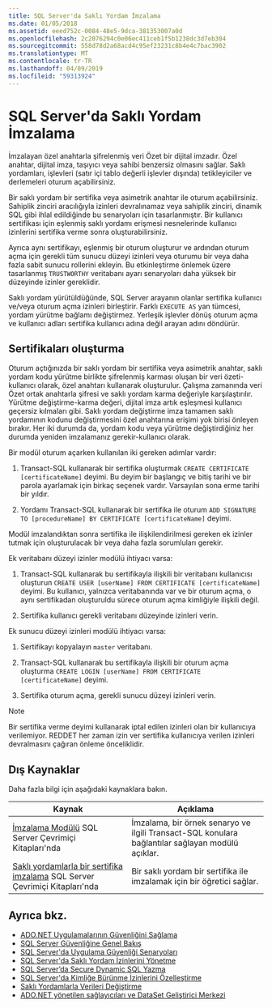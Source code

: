 ```yaml
---
title: SQL Server'da Saklı Yordam İmzalama
ms.date: 01/05/2018
ms.assetid: eeed752c-0084-48e5-9dca-381353007a0d
ms.openlocfilehash: 2c2076294c0e06ec411ceb1f5b1238dc3d7eb304
ms.sourcegitcommit: 558d78d2a68acd4c95ef23231c8b4e4c7bac3902
ms.translationtype: MT
ms.contentlocale: tr-TR
ms.lasthandoff: 04/09/2019
ms.locfileid: "59313924"
---
```

# <a name="signing-stored-procedures-in-sql-server"></a>SQL Server'da Saklı Yordam İmzalama
 İmzalayan özel anahtarla şifrelenmiş veri Özet bir dijital imzadır. Özel anahtar, dijital imza, taşıyıcı veya sahibi benzersiz olmasını sağlar. Saklı yordamları, işlevleri (satır içi tablo değerli işlevler dışında) tetikleyiciler ve derlemeleri oturum açabilirsiniz.  
  
 Bir saklı yordam bir sertifika veya asimetrik anahtar ile oturum açabilirsiniz. Sahiplik zinciri aracılığıyla izinleri devralınamaz veya sahiplik zinciri, dinamik SQL gibi ihlal edildiğinde bu senaryoları için tasarlanmıştır. Bir kullanıcı sertifikası için eşlenmiş saklı yordamı erişmesi nesnelerinde kullanıcı izinlerini sertifika verme sonra oluşturabilirsiniz.  

 Ayrıca aynı sertifikayı, eşlenmiş bir oturum oluşturur ve ardından oturum açma için gerekli tüm sunucu düzeyi izinleri veya oturumu bir veya daha fazla sabit sunucu rollerini ekleyin. Bu etkinleştirme önlemek üzere tasarlanmış `TRUSTWORTHY` veritabanı ayarı senaryoları daha yüksek bir düzeyinde izinler gereklidir.  
  
 Saklı yordam yürütüldüğünde, SQL Server arayanın olanlar sertifika kullanıcı ve/veya oturum açma izinleri birleştirir. Farklı `EXECUTE AS` yan tümcesi, yordam yürütme bağlamı değiştirmez. Yerleşik işlevler dönüş oturum açma ve kullanıcı adları sertifika kullanıcı adına değil arayan adını döndürür.  
  
## <a name="creating-certificates"></a>Sertifikaları oluşturma  
 Oturum açtığınızda bir saklı yordam bir sertifika veya asimetrik anahtar, saklı yordam kodu yürütme birlikte şifrelenmiş karması oluşan bir veri özeti-kullanıcı olarak, özel anahtarı kullanarak oluşturulur. Çalışma zamanında veri Özet ortak anahtarla şifresi ve saklı yordam karma değeriyle karşılaştırılır. Yürütme değiştirme-karma değeri, dijital imza artık eşleşmesi kullanıcı geçersiz kılmaları gibi. Saklı yordam değiştirme imza tamamen saklı yordamının kodunu değiştirmesini özel anahtarına erişimi yok birisi önleyen bırakır. Her iki durumda da, yordam kodu veya yürütme değiştirdiğiniz her durumda yeniden imzalamanız gerekir-kullanıcı olarak.  
  
 Bir modül oturum açarken kullanılan iki gereken adımlar vardır:  
  
1. Transact-SQL kullanarak bir sertifika oluşturmak `CREATE CERTIFICATE [certificateName]` deyimi. Bu deyim bir başlangıç ve bitiş tarihi ve bir parola ayarlamak için birkaç seçenek vardır. Varsayılan sona erme tarihi bir yıldır.  
  
1. Yordamı Transact-SQL kullanarak bir sertifika ile oturum `ADD SIGNATURE TO [procedureName] BY CERTIFICATE [certificateName]` deyimi.  

Modül imzalandıktan sonra sertifika ile ilişkilendirilmesi gereken ek izinler tutmak için oluşturulacak bir veya daha fazla sorumluları gerekir.  

Ek veritabanı düzeyi izinler modülü ihtiyacı varsa:  
  
1. Transact-SQL kullanarak bu sertifikayla ilişkili bir veritabanı kullanıcısı oluşturun `CREATE USER [userName] FROM CERTIFICATE [certificateName]` deyimi. Bu kullanıcı, yalnızca veritabanında var ve bir oturum açma, o aynı sertifikadan oluşturuldu sürece oturum açma kimliğiyle ilişkili değil.  
  
1. Sertifika kullanıcı gerekli veritabanı düzeyinde izinleri verin.  
  
Ek sunucu düzeyi izinleri modülü ihtiyacı varsa:  
  
1. Sertifikayı kopyalayın `master` veritabanı.  
 
1. Transact-SQL kullanarak bu sertifikayla ilişkili bir oturum açma oluşturma `CREATE LOGIN [userName] FROM CERTIFICATE [certificateName]` deyimi.  
  
1. Sertifika oturum açma, gerekli sunucu düzeyi izinleri verin.  
  
> [!NOTE]  
>  Bir sertifika verme deyimi kullanarak iptal edilen izinleri olan bir kullanıcıya verilemiyor. REDDET her zaman izin ver sertifika kullanıcıya verilen izinleri devralmasını çağıran önleme önceliklidir.  
  
## <a name="external-resources"></a>Dış Kaynaklar  
 Daha fazla bilgi için aşağıdaki kaynaklara bakın.  
  
|Kaynak|Açıklama|  
|--------------|-----------------|  
|[İmzalama Modülü](https://go.microsoft.com/fwlink/?LinkId=98590) SQL Server Çevrimiçi Kitapları'nda|İmzalama, bir örnek senaryo ve ilgili Transact-SQL konulara bağlantılar sağlayan modülü açıklar.|  
|[Saklı yordamlarla bir sertifika imzalama](/sql/relational-databases/tutorial-signing-stored-procedures-with-a-certificate) SQL Server Çevrimiçi Kitapları'nda|Bir saklı yordam bir sertifika ile imzalamak için bir öğretici sağlar.|  
  
## <a name="see-also"></a>Ayrıca bkz.

- [ADO.NET Uygulamalarının Güvenliğini Sağlama](../../../../../docs/framework/data/adonet/securing-ado-net-applications.md)
- [SQL Server Güvenliğine Genel Bakış](../../../../../docs/framework/data/adonet/sql/overview-of-sql-server-security.md)
- [SQL Server'da Uygulama Güvenliği Senaryoları](../../../../../docs/framework/data/adonet/sql/application-security-scenarios-in-sql-server.md)
- [SQL Server'da Saklı Yordam İzinlerini Yönetme](../../../../../docs/framework/data/adonet/sql/managing-permissions-with-stored-procedures-in-sql-server.md)
- [SQL Server’da Secure Dynamic SQL Yazma](../../../../../docs/framework/data/adonet/sql/writing-secure-dynamic-sql-in-sql-server.md)
- [SQL Server'da Kimliğe Bürünme İzinlerini Özelleştirme](../../../../../docs/framework/data/adonet/sql/customizing-permissions-with-impersonation-in-sql-server.md)
- [Saklı Yordamlarla Verileri Değiştirme](../../../../../docs/framework/data/adonet/modifying-data-with-stored-procedures.md)
- [ADO.NET yönetilen sağlayıcıları ve DataSet Geliştirici Merkezi](https://go.microsoft.com/fwlink/?LinkId=217917)

